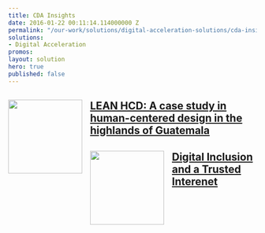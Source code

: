 ```yaml
---
title: CDA Insights
date: 2016-01-22 00:11:14.114000000 Z
permalink: "/our-work/solutions/digital-acceleration-solutions/cda-insights"
solutions:
- Digital Acceleration
promos:
layout: solution
hero: true
published: false
---
```


<aside>
  <div style="clear: left;">
    <a href="/path-to-document">
      <img src="/uploads/hcd-thumb.jpg" alt="" style="width: 150px; float: left; margin-right: 1rem;">
      <h2>LEAN HCD: A case study in human-centered design in the highlands of Guatemala</h2>
    </a>
  </div>
  <div>
    <a href="/path-to-document">
      <img src="/uploads/cybersecurity-thumb.jpg" alt="" style="width: 150px; float: left; margin-right: 1rem;">
      <h2>Digital Inclusion and a Trusted Interenet</h2>
    </a>
  </div>
</aside>


